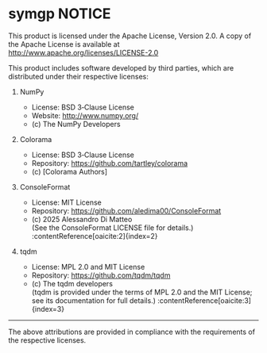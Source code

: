 # symgp NOTICE

This product is licensed under the Apache License, Version 2.0.
A copy of the Apache License is available at http://www.apache.org/licenses/LICENSE-2.0

This product includes software developed by third parties, which are distributed under their respective licenses:

1. NumPy  
   - License: BSD 3‑Clause License  
   - Website: http://www.numpy.org/  
   - (c) The NumPy Developers

2. Colorama  
   - License: BSD 3‑Clause License  
   - Repository: https://github.com/tartley/colorama  
   - (c) [Colorama Authors]

3. ConsoleFormat  
   - License: MIT License  
   - Repository: https://github.com/aledima00/ConsoleFormat  
   - (c) 2025 Alessandro Di Matteo  
     (See the ConsoleFormat LICENSE file for details.)  :contentReference[oaicite:2]{index=2}

4. tqdm  
   - License: MPL 2.0 and MIT License  
   - Repository: https://github.com/tqdm/tqdm  
   - (c) The tqdm developers  
     (tqdm is provided under the terms of MPL 2.0 and the MIT License; see its documentation for full details.)  :contentReference[oaicite:3]{index=3}

---

The above attributions are provided in compliance with the requirements of the respective licenses.
